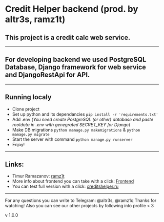 # Credit Helper backend (prod. by altr3s, ramz1t)
## This project is a credit calc web service.
---
## For developing backend we used PostgreSQL Database, Django framework for web service and DjangoRestApi for API.
---
## Running localy

- Clone project
- Set up python and its dependancies `pip install -r 'requirements.txt'`
- Add .env (*You need create PostgreSQL (or other) database and paste rootdata in .env with genegrated SECRET_KEY for Django*)
- Make DB migrations `python manage.py makemigrations` & `python manage.py migrate` 
- Start the server with command `python manage.py runserver`
- Enjoy!
---
## Links:
- Timur Ramazanov: [ramz1t]
- More info about frontend you can take with a click: [Frontend]
- You can test full version with a click: [creditshelper.ru][CH_link] 
---
For any questions you can write to Telegram: @altr3s, @ramz1q
Thanks for watching! Also you can see our other projects by following into profile < 3

v 1.0.0

[CH_link]:<https://creditshelper.ru>
[frontend]:<https://github.com/ramz1t/CreditHelper_frontend>
[ramz1t]:<https://github.com/ramz1t>
